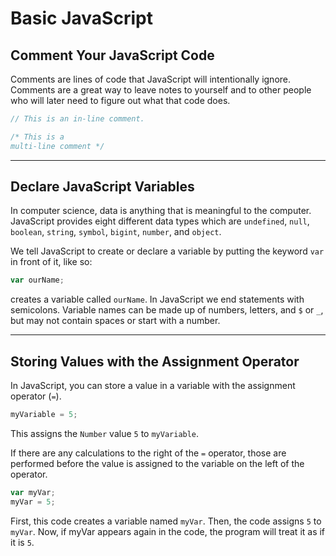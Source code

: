 # Basic JavaScript

## Comment Your JavaScript Code
Comments are lines of code that JavaScript will intentionally ignore. Comments are a great way to leave notes to yourself and to other people who will later need to figure out what that code does.

```js
// This is an in-line comment.

/* This is a 
multi-line comment */
```

---

## Declare JavaScript Variables
In computer science, data is anything that is meaningful to the computer. JavaScript provides eight different data types which are `undefined`, `null`, `boolean`, `string`, `symbol`, `bigint`, `number`, and `object`.

We tell JavaScript to create or declare a variable by putting the keyword `var` in front of it, like so:

```js
var ourName;
```

creates a variable called `ourName`. In JavaScript we end statements with semicolons. Variable names can be made up of numbers, letters, and `$` or `_`, but may not contain spaces or start with a number.

--- 
## Storing Values with the Assignment Operator
In JavaScript, you can store a value in a variable with the assignment operator (`=`).

```js
myVariable = 5;
```

This assigns the `Number` value `5` to `myVariable`.

If there are any calculations to the right of the `=` operator, those are performed before the value is assigned to the variable on the left of the operator.

```js
var myVar;
myVar = 5;
```

First, this code creates a variable named `myVar`. Then, the code assigns `5` to `myVar`. Now, if myVar appears again in the code, the program will treat it as if it is `5`.